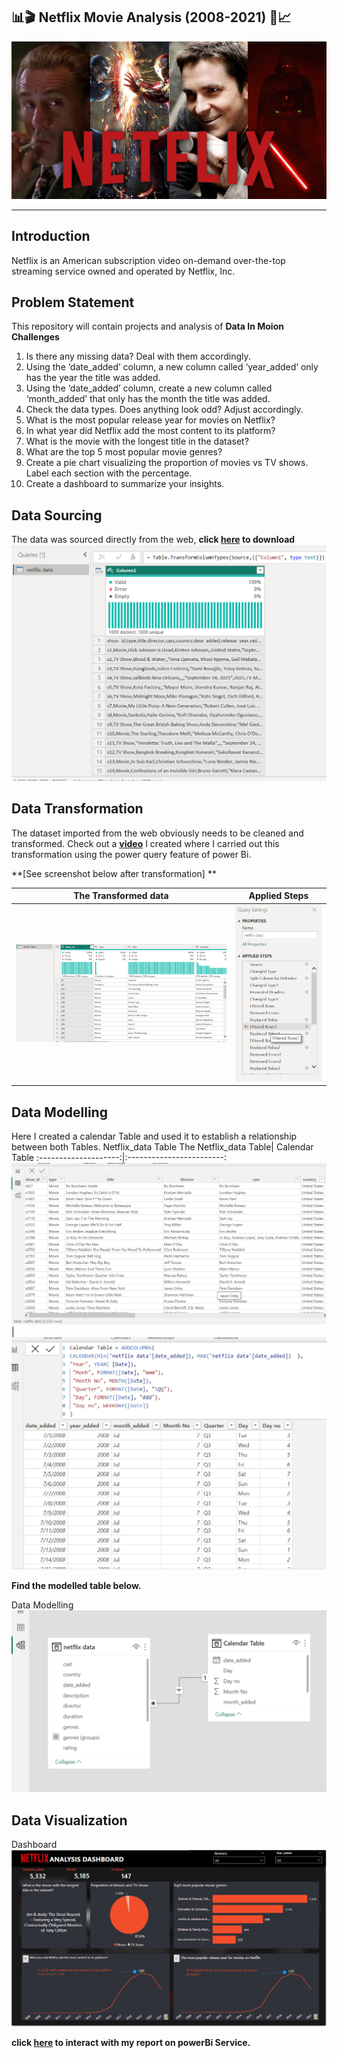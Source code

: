 ## 📊🎬 Netflix Movie Analysis (2008-2021) 🎥📈
![](Intro.png)

---

## Introduction
Netflix is an American subscription video on-demand over-the-top streaming service owned and operated by Netflix, Inc.

## Problem Statement
This repository will contain projects and analysis of **Data In Moion Challenges**
1. Is there any missing data? Deal with them accordingly.
2. Using the ‘date_added’ column, a new column called ‘year_added’ only has the year the title was added.
3. Using the ‘date_added’ column, create a new column called ‘month_added’ that only has the month the title was added.
4. Check the data types. Does anything look odd? Adjust accordingly.
5. What is the most popular release year for movies on Netflix?
6. In what year did Netflix add the most content to its platform?
7. What is the movie with the longest title in the dataset?
8. What are the top 5 most popular movie genres?
9. Create a pie chart visualizing the proportion of movies vs TV shows. Label each section with the percentage.
10. Create a dashboard to summarize your insights.

## Data Sourcing
The data was sourced directly from the web, **click [here](https://raw.githubusercontent.com/kedeisha1/Challenges/main/netflix_titles.csv) to download**
![](Getdata.png)
## Data Transformation
The dataset imported from the web obviously needs to be cleaned and transformed. Check out a **[video](https://www.youtube.com/watch?v=sHbrShGN6VE&t=8s)** I created where I carried out this transformation using the power query feature of power Bi.

**[See screenshot below after transformation] ** 

 The Transformed data | Applied Steps
:--------------------:|:------------------------:
![](Cleandata.png)    | ![](Appliedsteps.png)

## Data Modelling
Here I created a calendar Table and used it to establish a relationship between both Tables.
Netflix_data Table
The Netflix_data Table| Calendar Table
:--------------------:|:------------------------:
![](netflix_data.png) | ![](calendar.png)

**Find the modelled table below.** 

Data Modelling
![](modelling.png)

## Data Visualization

Dashboard
![](Dashboard.png)

**click [here](https://tinyurl.com/2yntyje7) to interact with my report on powerBi Service.**
